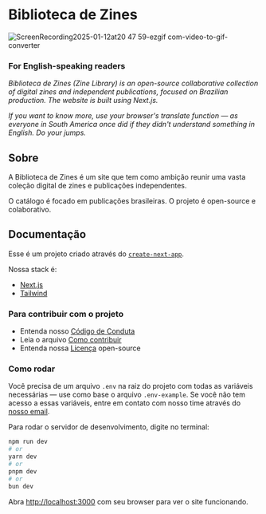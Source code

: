 # Biblioteca de Zines

![ScreenRecording2025-01-12at20 47 59-ezgif com-video-to-gif-converter](https://github.com/user-attachments/assets/66998486-ce02-4af1-aab7-fb2bb28ce066)


### For English-speaking readers

_Biblioteca de Zines (Zine Library) is an open-source collaborative collection of digital zines and independent publications, focused on Brazilian production. The website is built using Next.js._

_If you want to know more, use your browser's translate function — as everyone in South America once did if they didn't understand something in English. Do your jumps._


## Sobre

A Biblioteca de Zines é um site que tem como ambição reunir uma vasta coleção digital de zines e publicações independentes.

O catálogo é focado em publicações brasileiras. O projeto é open-source e colaborativo.

## Documentação

Esse é um projeto criado através do [`create-next-app`](https://nextjs.org/docs/app/api-reference/cli/create-next-app).

Nossa stack é:
- [Next.js](https://nextjs.org)
- [Tailwind](https://tailwindcss.com/)

### Para contribuir com o projeto
- Entenda nosso [Código de Conduta](CODE_OF_CONDUCT.md)
- Leia o arquivo [Como contribuir](CONTRIBUTING.md)
- Entenda nossa [Licença](LICENSE.md) open-source

### Como rodar

Você precisa de um arquivo `.env` na raiz do projeto com todas as variáveis necessárias — use como base o arquivo `.env-example`. Se você não tem acesso a essas variáveis, entre em contato com nosso time através do [nosso email](mailto:bibliotecadezines@gmail.com).

Para rodar o servidor de desenvolvimento, digite no terminal: 

```bash
npm run dev
# or
yarn dev
# or
pnpm dev
# or
bun dev
```

Abra [http://localhost:3000](http://localhost:3000) com seu browser para ver o site funcionando.

